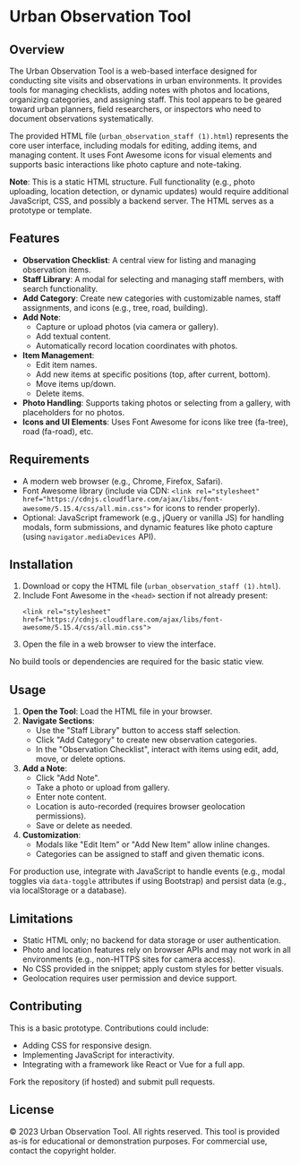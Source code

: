 # Urban Observation Tool

## Overview

The Urban Observation Tool is a web-based interface designed for conducting site visits and observations in urban environments. It provides tools for managing checklists, adding notes with photos and locations, organizing categories, and assigning staff. This tool appears to be geared toward urban planners, field researchers, or inspectors who need to document observations systematically.

The provided HTML file (`urban_observation_staff (1).html`) represents the core user interface, including modals for editing, adding items, and managing content. It uses Font Awesome icons for visual elements and supports basic interactions like photo capture and note-taking.

**Note**: This is a static HTML structure. Full functionality (e.g., photo uploading, location detection, or dynamic updates) would require additional JavaScript, CSS, and possibly a backend server. The HTML serves as a prototype or template.

## Features

- **Observation Checklist**: A central view for listing and managing observation items.
- **Staff Library**: A modal for selecting and managing staff members, with search functionality.
- **Add Category**: Create new categories with customizable names, staff assignments, and icons (e.g., tree, road, building).
- **Add Note**: 
  - Capture or upload photos (via camera or gallery).
  - Add textual content.
  - Automatically record location coordinates with photos.
- **Item Management**:
  - Edit item names.
  - Add new items at specific positions (top, after current, bottom).
  - Move items up/down.
  - Delete items.
- **Photo Handling**: Supports taking photos or selecting from a gallery, with placeholders for no photos.
- **Icons and UI Elements**: Uses Font Awesome for icons like tree (fa-tree), road (fa-road), etc.

## Requirements

- A modern web browser (e.g., Chrome, Firefox, Safari).
- Font Awesome library (include via CDN: `<link rel="stylesheet" href="https://cdnjs.cloudflare.com/ajax/libs/font-awesome/5.15.4/css/all.min.css">` for icons to render properly).
- Optional: JavaScript framework (e.g., jQuery or vanilla JS) for handling modals, form submissions, and dynamic features like photo capture (using `navigator.mediaDevices` API).

## Installation

1. Download or copy the HTML file (`urban_observation_staff (1).html`).
2. Include Font Awesome in the `<head>` section if not already present:
   ```
   <link rel="stylesheet" href="https://cdnjs.cloudflare.com/ajax/libs/font-awesome/5.15.4/css/all.min.css">
   ```
3. Open the file in a web browser to view the interface.

No build tools or dependencies are required for the basic static view.

## Usage

1. **Open the Tool**: Load the HTML file in your browser.
2. **Navigate Sections**:
   - Use the "Staff Library" button to access staff selection.
   - Click "Add Category" to create new observation categories.
   - In the "Observation Checklist", interact with items using edit, add, move, or delete options.
3. **Add a Note**:
   - Click "Add Note".
   - Take a photo or upload from gallery.
   - Enter note content.
   - Location is auto-recorded (requires browser geolocation permissions).
   - Save or delete as needed.
4. **Customization**:
   - Modals like "Edit Item" or "Add New Item" allow inline changes.
   - Categories can be assigned to staff and given thematic icons.

For production use, integrate with JavaScript to handle events (e.g., modal toggles via `data-toggle` attributes if using Bootstrap) and persist data (e.g., via localStorage or a database).

## Limitations

- Static HTML only; no backend for data storage or user authentication.
- Photo and location features rely on browser APIs and may not work in all environments (e.g., non-HTTPS sites for camera access).
- No CSS provided in the snippet; apply custom styles for better visuals.
- Geolocation requires user permission and device support.

## Contributing

This is a basic prototype. Contributions could include:
- Adding CSS for responsive design.
- Implementing JavaScript for interactivity.
- Integrating with a framework like React or Vue for a full app.

Fork the repository (if hosted) and submit pull requests.

## License

© 2023 Urban Observation Tool. All rights reserved. This tool is provided as-is for educational or demonstration purposes. For commercial use, contact the copyright holder.
